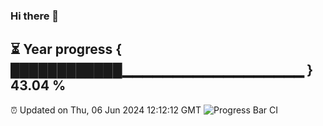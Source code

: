 ### Hi there 👋
⏳ Year progress { ████████████▁▁▁▁▁▁▁▁▁▁▁▁▁▁▁▁▁▁ } 43.04 %
---
⏰ Updated on Thu, 06 Jun 2024 12:12:12 GMT
![Progress Bar CI](https://github.com/Moyi321/Moyi321/workflows/Progress%20Bar%20CI/badge.svg)
